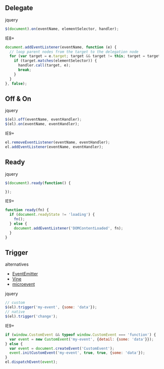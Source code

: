 
## Delegate
jquery  
```js
$(document).on(eventName, elementSelector, handler);
```

IE8+  
```js
document.addEventListener(eventName, function (e) {
  // loop parent nodes from the target to the delegation node
  for (var target = e.target; target && target != this; target = target.parentNode)
    if (target.matches(elementSelector)) {
      handler.call(target, e);
      break;
    }
  }
}, false);
```


## Off & On
jquery  
```js
$(el).off(eventName, eventHandler);
$(el).on(eventName, eventHandler);
```

IE9+  
```js
el.removeEventListener(eventName, eventHandler);
el.addEventListener(eventName, eventHandler);
```


## Ready
jquery  
```js
$(document).ready(function() {

});
```

IE9+  
```js
function ready(fn) {
  if (document.readyState != 'loading') {
    fn();
  } else {
    document.addEventListener('DOMContentLoaded', fn);
  }
}
```


## Trigger
alternatives  
- [EventEmitter](https://github.com/Olical/EventEmitter)  
- [Vine](https://github.com/arextar/Vine)  
- [microevent](https://github.com/jeromeetienne/microevent.js)  

jquery  
```js
// custom
$(el).trigger('my-event', {some: 'data'});
// native
$(el).trigger('change');
```

IE9+  
```js
if (window.CustomEvent && typeof window.CustomEvent === 'function') {
  var event = new CustomEvent('my-event', {detail: {some: 'data'}});
} else {
  var event = document.createEvent('CustomEvent');
  event.initCustomEvent('my-event', true, true, {some: 'data'});
}
el.dispatchEvent(event);
```
